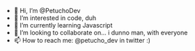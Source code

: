- 👋 Hi, I’m @PetuchoDev
- 👀 I’m interested in code, duh
- 🌱 I’m currently learning Javascript
- 💞️ I’m looking to collaborate on... i dunno man, with everyone
- 📫 How to reach me: @petucho_dev in twitter :)

<!---
PetuchoDev/PetuchoDev is a ✨ special ✨ repository because its `README.md` (this file) appears on your GitHub profile.
You can click the Preview link to take a look at your changes.
--->
